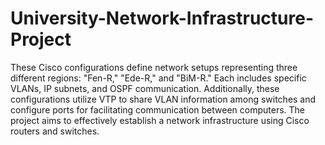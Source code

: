 # University-Network-Infrastructure-Project
 These Cisco configurations define network setups representing three different regions: "Fen-R," "Ede-R," and "BiM-R." Each includes specific VLANs, IP subnets, and OSPF communication. Additionally, these configurations utilize VTP to share VLAN information among switches and configure ports for facilitating communication between computers. The project aims to effectively establish a network infrastructure using Cisco routers and switches.
